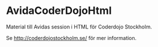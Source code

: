 # AvidaCoderDojoHtml
Material till Avidas session i HTML för Coderdojo Stockholm.

Se http://coderdojostockholm.se/ för mer information.
